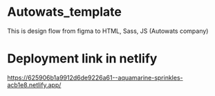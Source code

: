 # Autowats_template
This is design flow from figma to HTML, Sass, JS (Autowats company)

# Deployment link in netlify
https://625906b1a9912d6de9226a61--aquamarine-sprinkles-acb1e8.netlify.app/
